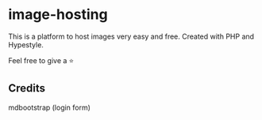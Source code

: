 

# image-hosting
This is a platform to host images very easy and free. Created with PHP and Hypestyle.

Feel free to give a ⭐

## Credits

mdbootstrap (login form)
